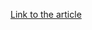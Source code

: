 [Link to the article](https://crowdstrike.com/blog/how-crowdstrike-stopped-an-sql-injection-campaign/)

